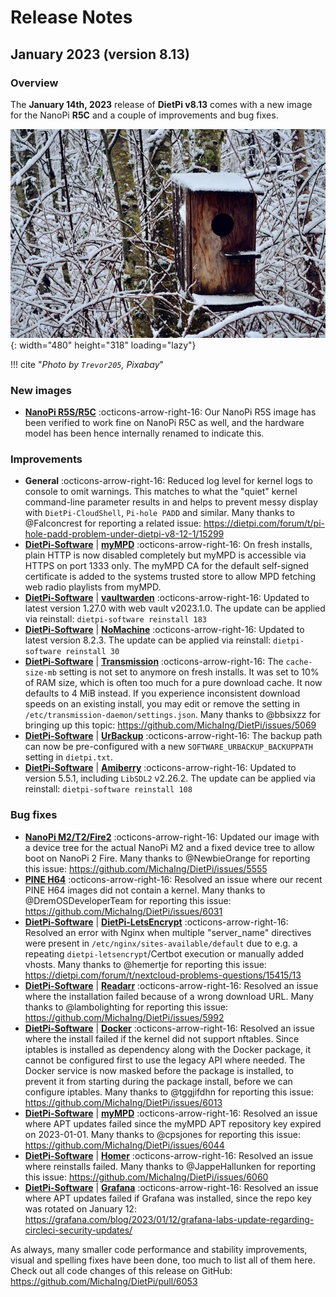 # Release Notes

## January 2023 (version 8.13)

### Overview

The **January 14th, 2023** release of **DietPi v8.13** comes with a new image for the NanoPi **R5C** and a couple of improvements and bug fixes.

![Bird house snow](../assets/images/dietpi-release-v8_13.jpg){: width="480" height="318" loading="lazy"}

!!! cite "*Photo by `Trevor205`, Pixabay*"

### New images

- [**NanoPi R5S/R5C**](../../hardware/#nanopi-series-friendlyelec) :octicons-arrow-right-16: Our NanoPi R5S image has been verified to work fine on NanoPi R5C as well, and the hardware model has been hence internally renamed to indicate this.

### Improvements

- **General** :octicons-arrow-right-16: Reduced log level for kernel logs to console to omit warnings. This matches to what the "quiet" kernel command-line parameter results in and helps to prevent messy display with `DietPi-CloudShell`, `Pi-hole PADD` and similar. Many thanks to @Falconcrest for reporting a related issue: <https://dietpi.com/forum/t/pi-hole-padd-problem-under-dietpi-v8-12-1/15299>
- [**DietPi-Software**](../../dietpi_tools/#dietpi-software) | [**myMPD**](../../software/media/#mympd) :octicons-arrow-right-16: On fresh installs, plain HTTP is now disabled completely but myMPD is accessible via HTTPS on port 1333 only. The myMPD CA for the default self-signed certificate is added to the systems trusted store to allow MPD fetching web radio playlists from myMPD.
- [**DietPi-Software**](../../dietpi_tools/#dietpi-software) | [**vaultwarden**](../../software/cloud/#vaultwarden) :octicons-arrow-right-16: Updated to latest version 1.27.0 with web vault v2023.1.0. The update can be applied via reinstall: `dietpi-software reinstall 183`
- [**DietPi-Software**](../../dietpi_tools/#dietpi-software) | [**NoMachine**](../../software/remote_desktop/#nomachine) :octicons-arrow-right-16: Updated to latest version 8.2.3. The update can be applied via reinstall: `dietpi-software reinstall 30`
- [**DietPi-Software**](../../dietpi_tools/#dietpi-software) | [**Transmission**](../../software/bittorrent/#transmission) :octicons-arrow-right-16: The `cache-size-mb` setting is not set to anymore on fresh installs. It was set to 10% of RAM size, which is often too much for a pure download cache. It now defaults to 4 MiB instead. If you experience inconsistent download speeds on an existing install, you may edit or remove the setting in `/etc/transmission-daemon/settings.json`. Many thanks to @bbsixzz for bringing up this topic: <https://github.com/MichaIng/DietPi/issues/5069>
- [**DietPi-Software**](../../dietpi_tools/#dietpi-software) | [**UrBackup**](../../software/cloud/#urbackup) :octicons-arrow-right-16: The backup path can now be pre-configured with a new `SOFTWARE_URBACKUP_BACKUPPATH` setting in `dietpi.txt`.
- [**DietPi-Software**](../../dietpi_tools/#dietpi-software) | [**Amiberry**](../../software/gaming/#amiberry) :octicons-arrow-right-16: Updated to version 5.5.1, including `LibSDL2` v2.26.2. The update can be applied via reinstall: `dietpi-software reinstall 108`

### Bug fixes

- [**NanoPi M2/T2/Fire2**](../../hardware/#nanopi-series-friendlyelec) :octicons-arrow-right-16: Updated our image with a device tree for the actual NanoPi M2 and a fixed device tree to allow boot on NanoPi 2 Fire. Many thanks to @NewbieOrange for reporting this issue: <https://github.com/MichaIng/DietPi/issues/5555>
- [**PINE H64**](../..//hardware/#pine64) :octicons-arrow-right-16: Resolved an issue where our recent PINE H64 images did not contain a kernel. Many thanks to @DremOSDeveloperTeam for reporting this issue: <https://github.com/MichaIng/DietPi/issues/6031>
- [**DietPi-Software**](../../dietpi_tools/#dietpi-software) | [**DietPi-LetsEncrypt**](../../software/system_security/#lets-encrypt) :octicons-arrow-right-16: Resolved an error with Nginx when multiple "server_name" directives were present in `/etc/nginx/sites-available/default` due to e.g. a repeating `dietpi-letsencrypt`/Certbot execution or manually added vhosts. Many thanks to @hemertje for reporting this issue: <https://dietpi.com/forum/t/nextcloud-problems-questions/15415/13>
- [**DietPi-Software**](../../dietpi_tools/#dietpi-software) | [**Readarr**](../../software/bittorrent/#readarr) :octicons-arrow-right-16: Resolved an issue where the installation failed because of a wrong download URL. Many thanks to @lambolighting for reporting this issue: <https://github.com/MichaIng/DietPi/issues/5992>
- [**DietPi-Software**](../../dietpi_tools/#dietpi-software) | [**Docker**](../../software/programming/#docker) :octicons-arrow-right-16: Resolved an issue where the install failed if the kernel did not support nftables. Since iptables is installed as dependency along with the Docker package, it cannot be configured first to use the legacy API where needed. The Docker service is now masked before the package is installed, to prevent it from starting during the package install, before we can configure iptables. Many thanks to @tggjifdhn for reporting this issue: <https://github.com/MichaIng/DietPi/issues/6013>
- [**DietPi-Software**](../../dietpi_tools/#dietpi-software) | [**myMPD**](../../software/media/#mympd) :octicons-arrow-right-16: Resolved an issue where APT updates failed since the myMPD APT repository key expired on 2023-01-01. Many thanks to @cpsjones for reporting this issue: <https://github.com/MichaIng/DietPi/issues/6044>
- [**DietPi-Software**](../../dietpi_tools/#dietpi-software) | [**Homer**](../../software/system_stats/#homer) :octicons-arrow-right-16: Resolved an issue where reinstalls failed. Many thanks to @JappeHallunken for reporting this issue: <https://github.com/MichaIng/DietPi/issues/6060>
- [**DietPi-Software**](../../dietpi_tools/#dietpi-software) | [**Grafana**](../../software/hardware_projects/#grafana) :octicons-arrow-right-16: Resolved an issue where APT updates failed if Grafana was installed, since the repo key was rotated on January 12: <https://grafana.com/blog/2023/01/12/grafana-labs-update-regarding-circleci-security-updates/>

As always, many smaller code performance and stability improvements, visual and spelling fixes have been done, too much to list all of them here. Check out all code changes of this release on GitHub: <https://github.com/MichaIng/DietPi/pull/6053>

